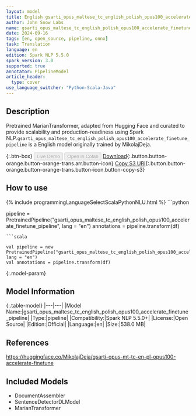 ```yaml
---
layout: model
title: English gsarti_opus_maltese_tc_english_polish_opus100_accelerate_finetune_pipeline pipeline MarianTransformer from MikolajDeja
author: John Snow Labs
name: gsarti_opus_maltese_tc_english_polish_opus100_accelerate_finetune_pipeline
date: 2024-09-16
tags: [en, open_source, pipeline, onnx]
task: Translation
language: en
edition: Spark NLP 5.5.0
spark_version: 3.0
supported: true
annotator: PipelineModel
article_header:
  type: cover
use_language_switcher: "Python-Scala-Java"
---
```


## Description

Pretrained MarianTransformer, adapted from Hugging Face and curated to provide scalability and production-readiness using Spark NLP.`gsarti_opus_maltese_tc_english_polish_opus100_accelerate_finetune_pipeline` is a English model originally trained by MikolajDeja.

{:.btn-box}
<button class="button button-orange" disabled>Live Demo</button>
<button class="button button-orange" disabled>Open in Colab</button>
[Download](https://s3.amazonaws.com/auxdata.johnsnowlabs.com/public/models/gsarti_opus_maltese_tc_english_polish_opus100_accelerate_finetune_pipeline_en_5.5.0_3.0_1726491368907.zip){:.button.button-orange.button-orange-trans.arr.button-icon}
[Copy S3 URI](s3://auxdata.johnsnowlabs.com/public/models/gsarti_opus_maltese_tc_english_polish_opus100_accelerate_finetune_pipeline_en_5.5.0_3.0_1726491368907.zip){:.button.button-orange.button-orange-trans.button-icon.button-copy-s3}

## How to use



<div class="tabs-box" markdown="1">
{% include programmingLanguageSelectScalaPythonNLU.html %}
```python

pipeline = PretrainedPipeline("gsarti_opus_maltese_tc_english_polish_opus100_accelerate_finetune_pipeline", lang = "en")
annotations =  pipeline.transform(df)   

```
```scala

val pipeline = new PretrainedPipeline("gsarti_opus_maltese_tc_english_polish_opus100_accelerate_finetune_pipeline", lang = "en")
val annotations = pipeline.transform(df)

```
</div>

{:.model-param}
## Model Information

{:.table-model}
|---|---|
|Model Name:|gsarti_opus_maltese_tc_english_polish_opus100_accelerate_finetune_pipeline|
|Type:|pipeline|
|Compatibility:|Spark NLP 5.5.0+|
|License:|Open Source|
|Edition:|Official|
|Language:|en|
|Size:|538.0 MB|

## References

https://huggingface.co/MikolajDeja/gsarti-opus-mt-tc-en-pl-opus100-accelerate-finetune

## Included Models

- DocumentAssembler
- SentenceDetectorDLModel
- MarianTransformer